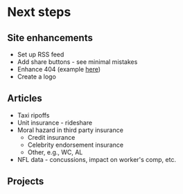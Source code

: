 # Next steps

## Site enhancements
* Set up RSS feed
* Add share buttons - see minimal mistakes
* Enhance 404 (example [here](http://codepen.io/koenigsegg1/pen/VawWov))
* Create a logo

## Articles
* Taxi ripoffs
* Unit insurance - rideshare
* Moral hazard in third party insurance
  * Credit insurance
  * Celebrity endorsement insurance
  * Other, e.g., WC, AL
* NFL data - concussions, impact on worker's comp, etc.

## Projects
